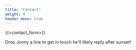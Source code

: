 ```yaml
---
title: "Contact"
weight: 4
header_menu: true
---
```


{{<contact_form>}}


Drop Jonny a line to get in touch he'll likely reply after sunset!
